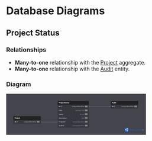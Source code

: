 # Database Diagrams

## Project Status

### Relationships

- **Many-to-one** relationship with the [Project](../../../domain/aggregates/Aggregate.ProjectSprint.md) aggregate.
- **Many-to-one** relationship with the [Audit](../../../domain/entities/Entity.Audit.md) entity.

### Diagram

<img src="../../../images/database-diagrams/entities/project/diagram.project-status.png" alt="Project Stage Diagram" width="75%"/>
